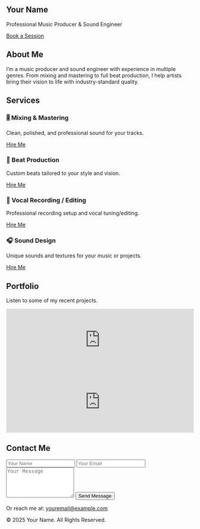  <!DOCTYPE html>
<html lang="en">
<head>
  <meta charset="UTF-8">
  <meta name="viewport" content="width=device-width, initial-scale=1.0">
  <title>Music Producer & Sound Engineer</title>
  <script src="https://cdn.tailwindcss.com"></script>
</head>
<body class="bg-gray-900 text-white font-sans">

  <!-- Header / Hero -->
  <section class="min-h-screen flex flex-col justify-center items-center text-center px-6">
    <h1 class="text-5xl font-bold mb-4">Your Name</h1>
    <p class="text-xl text-gray-300 mb-6">Professional Music Producer & Sound Engineer</p>
    <a href="#contact" class="bg-blue-600 hover:bg-blue-700 text-white px-6 py-3 rounded-full">Book a Session</a>
  </section>

  <!-- About -->
  <section id="about" class="py-20 px-6 max-w-4xl mx-auto text-center">
    <h2 class="text-3xl font-bold mb-6">About Me</h2>
    <p class="text-gray-300 leading-relaxed">I’m a music producer and sound engineer with experience in multiple genres. From mixing and mastering to full beat production, I help artists bring their vision to life with industry-standard quality.</p>
  </section>

  <!-- Services -->
  <section id="services" class="py-20 bg-gray-800 px-6">
    <h2 class="text-3xl font-bold text-center mb-10">Services</h2>
    <div class="grid md:grid-cols-2 gap-8 max-w-5xl mx-auto">
      <div class="bg-gray-700 p-6 rounded-2xl shadow">
        <h3 class="text-xl font-semibold mb-2">🎚️ Mixing & Mastering</h3>
        <p class="text-gray-300 mb-4">Clean, polished, and professional sound for your tracks.</p>
        <a href="#contact" class="text-blue-400 hover:underline">Hire Me</a>
      </div>
      <div class="bg-gray-700 p-6 rounded-2xl shadow">
        <h3 class="text-xl font-semibold mb-2">🎵 Beat Production</h3>
        <p class="text-gray-300 mb-4">Custom beats tailored to your style and vision.</p>
        <a href="#contact" class="text-blue-400 hover:underline">Hire Me</a>
      </div>
      <div class="bg-gray-700 p-6 rounded-2xl shadow">
        <h3 class="text-xl font-semibold mb-2">🎤 Vocal Recording / Editing</h3>
        <p class="text-gray-300 mb-4">Professional recording setup and vocal tuning/editing.</p>
        <a href="#contact" class="text-blue-400 hover:underline">Hire Me</a>
      </div>
      <div class="bg-gray-700 p-6 rounded-2xl shadow">
        <h3 class="text-xl font-semibold mb-2">🎧 Sound Design</h3>
        <p class="text-gray-300 mb-4">Unique sounds and textures for your music or projects.</p>
        <a href="#contact" class="text-blue-400 hover:underline">Hire Me</a>
      </div>
    </div>
  </section>

  <!-- Portfolio -->
  <section id="portfolio" class="py-20 px-6 max-w-5xl mx-auto text-center">
    <h2 class="text-3xl font-bold mb-6">Portfolio</h2>
    <p class="text-gray-300 mb-8">Listen to some of my recent projects.</p>
    <div class="grid md:grid-cols-2 gap-8">
      <iframe width="100%" height="166" scrolling="no" frameborder="no" allow="autoplay"
        src="https://w.soundcloud.com/player/?url=https%3A//api.soundcloud.com/tracks/yourtrackid"></iframe>
      <iframe width="100%" height="166" scrolling="no" frameborder="no" allow="autoplay"
        src="https://w.soundcloud.com/player/?url=https%3A//api.soundcloud.com/tracks/yourtrackid"></iframe>
    </div>
  </section>

  <!-- Contact -->
  <section id="contact" class="py-20 bg-gray-800 px-6">
    <h2 class="text-3xl font-bold text-center mb-6">Contact Me</h2>
    <form class="max-w-xl mx-auto space-y-4">
      <input type="text" placeholder="Your Name" class="w-full p-3 rounded bg-gray-700 text-white">
      <input type="email" placeholder="Your Email" class="w-full p-3 rounded bg-gray-700 text-white">
      <textarea placeholder="Your Message" rows="5" class="w-full p-3 rounded bg-gray-700 text-white"></textarea>
      <button type="submit" class="bg-blue-600 hover:bg-blue-700 px-6 py-3 rounded-full">Send Message</button>
    </form>
    <div class="text-center mt-6">
      <p>Or reach me at: <a href="mailto:youremail@example.com" class="text-blue-400">youremail@example.com</a></p>
    </div>
  </section>

  <!-- Footer -->
  <footer class="py-6 text-center text-gray-400 bg-gray-900">
    <p>© 2025 Your Name. All Rights Reserved.</p>
  </footer>

</body>
</html>
